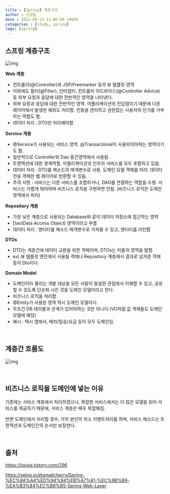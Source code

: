 ```yaml
---
title : [Spring] 게층구조
author : 신성일
date : 2022-09-13 11:00:00 +0900
categories : [study, spring]
tags: [spring]
---
```


## **스프링 계층구조**

![img](https://blog.kakaocdn.net/dn/dpq2iO/btq7ZghQ1jy/u9eKw08SiLuJqrPv2xdGk1/img.png)

**Web 계층**

- 컨트롤러(@Controller)와 JSP/Freemarker 등의 뷰 템플릿 영역
- 이외에도 필터(@Filter), 인터셉터, 컨트롤러 어드바이스(@Controller Advice) 등 외부 요청과 응답에 대한 전반적인 영역을 나타낸다.
- 외부 요청과 응답에 대한 전반적인 영역. 어플리케이션의 진입점이기 때문에 다른 레이어에서 발생한 예외도 처리함. 인증을 관리하고 권한없는 사용자의 인가를 거부하는 역할도 함.
- 데이터 처리 : DTO만 처리해야함.

**Service 계층** 

- @Service가 사용되는 서비스 영역. @Transactional이 사용되어야하는 영역이기도 함.
- 일반적으로 Controller와 Dao 중간영역에서 사용됨. 
- 트랜잭션에 대한 경계역할. 어플리케이션과 인프라 서비스를 모두 포함하고 있음.
- 데이터 처리 : DTO를 메소드의 매개변수로 사용. 도메인 모델 객체를 처리. 데이터 전송 객체만 웹 레이어로 반환할 수 있음.
- 주의 사항 : 서비스는 다른 서비스를 조합하거나, DAO를 연결하는 역할을 수행. 서비스는 가볍게 둬야하며 비즈니스 로직을 구현하면 안됨. (비즈니스 로직은 도메인 영역에서 처리)

**Repository 계층**

- 가장 낮은 계층으로 사용되는 Database와 같이 데이터 저장소에 접근하는 영역
- Dao(Data Access Object) 영역이라고 부름
- 데이터 처리 : 엔티티를 메소드 매개변수로 가져올 수 있고, 엔티티를 리턴함

**DTOs**

- DTO는 계층간에 데이터 교환을 위한 객체이며, DTOs는 이들의 영역을 말함.
- ex) 뷰 템플릿 엔진에서 사용될 객체나 Repository 계층에서 결과로 넘겨준 객체 등이 Dto이다.

**Domain Model**

- 도메인이라 불리는 개발 대상을 모든 사람이 동일한 관점에서 이해할 수 있고, 공유할 수 있도록 단순화 시킨 것을 도메인 모델이라고 한다.
- 비즈니스 로직을 처리함.
- @Entity가 사용된 영역 역시 도메인 모델이다.
- 무조건 DB 테이블과 관계가 있어야하는 것은 아니다.(VO처럼 값 객체들도 도메인 모델에 해당)
- 예시 : 택시 앱에서, 배차/탑승/요금 등이 모두 도메인임.

<br/>

## **계층간 흐름도**

![img](https://blog.kakaocdn.net/dn/zAgtk/btq7XrqVReU/eGnoHkvHsy65P1fwyIgk71/img.png)

<br/>

## **비즈니스 로직을 도메인에 넣는 이유**

기존에는 서비스 계층에서 처리하였으나, 복잡한 서비스에서는 더 많은 모델을 읽어 서비스를 제공하기 때문에, 서비스 계층은 매우 복잡해짐.

반면 도메인에서 처리할 경우, 각자 본인의 취소 이벤트처리를 하며, 서비스 메소드는 트랜잭션과 도메인간의 순서만 보장한다.

<br/>

## **출처**

https://loosie.tistory.com/296

https://velog.io/@smallcherry/Spring-%EC%8A%A4%ED%94%84%EB%A7%81-%EC%9B%B9-%EA%B3%84%EC%B8%B5-Spring-Web-Layer